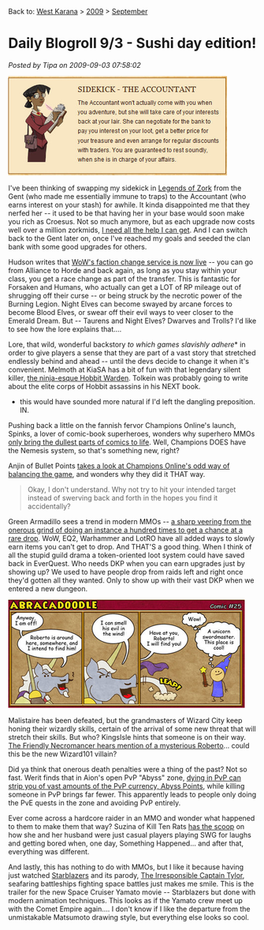 Back to: [West Karana](/posts/westkarana.md) > [2009](/posts/2009/westkarana.md) > [September](./westkarana.md)
# Daily Blogroll 9/3 - Sushi day edition!

*Posted by Tipa on 2009-09-03 07:58:02*

![The Accountant](../../../uploads/2009/09/Fullscreen-capture-932009-75844-AM.jpg "The Accountant")

I've been thinking of swapping my sidekick in [Legends of Zork](http://legendsofzork.com/) from the Gent (who made me essentially immune to traps) to the Accountant (who earns interest on your stash) for awhile. It kinda disappointed me that they nerfed her -- it used to be that having her in your base would soon make you rich as Croesus. Not so much anymore, but as each upgrade now costs well over a million zorkmids, [I need all the help I can get](http://legendsofzork.com/heroes/32470-tipa). And I can switch back to the Gent later on, once I've reached my goals and seeded the clan bank with some good upgrades for others.

Hudson writes that [WoW's faction change service is now live](http://hudshideout.com/blog/?p=3300) -- you can go from Alliance to Horde and back again, as long as you stay within your class, you get a race change as part of the transfer. This is fantastic for Forsaken and Humans, who actually can get a LOT of RP mileage out of shrugging off their curse -- or being struck by the necrotic power of the Burning Legion. Night Elves can become swayed by arcane forces to become Blood Elves, or swear off their evil ways to veer closer to the Emerald Dream. But -- Taurens and Night Elves? Dwarves and Trolls? I'd like to see how the lore explains that....

Lore, that wild, wonderful backstory *to which games slavishly adhere** in order to give players a sense that they are part of a vast story that stretched endlessly behind and ahead -- until the devs decide to change it when it's convenient. Melmoth at KiaSA has a bit of fun with that legendary silent killer, [the ninja-esque Hobbit Warden](http://kiasa.org/2009/09/03/playin-for-keeps-is-still-playin-mon-ami-so-take-a-card/). Tolkein was probably going to write about the elite corps of Hobbit assassins in his NEXT book.

* this would have sounded more natural if I'd left the dangling preposition. IN.

Pushing back a little on the fannish fervor Champions Online's launch, Spinks, a lover of comic-book superheroes, wonders why superhero MMOs [only bring the dullest parts of comics to life](http://spinksville.wordpress.com/2009/09/03/why-superhero-mmos-have-failed-us/). Well, Champions DOES have the Nemesis system, so that's something new, right?

Anjin of Bullet Points [takes a look at Champions Online's odd way of balancing the game](http://bulletpointsblog.blogspot.com/2009/09/random-shots-philosophy-of-balance.html), and wonders why they did it THAT way.


> Okay, I don't understand. Why not try to hit your intended target instead of swerving back and forth in the hopes you find it accidentally?



Green Armadillo sees a trend in modern MMOs -- [a sharp veering from the onerous grind of doing an instance a hundred times to get a chance at a rare drop](http://playervsdeveloper.blogspot.com/2009/09/dropping-rng-from-loot-table.html). WoW, EQ2, Warhammer and LotRO have all added ways to slowly earn items you can't get to drop. And THAT'S a good thing. When I think of all the stupid guild drama a token-oriented loot system could have saved back in EverQuest. Who needs DKP when you can earn upgrades just by showing up? We used to have people drop from raids left and right once they'd gotten all they wanted. Only to show up with their vast DKP when we entered a new dungeon.

[![Abracadoodle](../../../uploads/2009/09/Fullscreen-capture-932009-83740-AM.jpg "Abracadoodle")](https://www.wizard101.com/home2/game/page_8ad6a4041f26c78d011f381f9ada015a)

Malistaire has been defeated, but the grandmasters of Wizard City keep honing their wizardly skills, certain of the arrival of some new threat that will stretch their skills. But who? KingsIsle hints that someone is on their way. [The Friendly Necromancer hears mention of a mysterious Roberto](http://thefriendlynecromancer.blogspot.com/2009/09/roberto-is-new-malistaire.html)... could this be the new Wizard101 villain?

Did ya think that onerous death penalties were a thing of the past? Not so fast. Werit finds that in Aion's open PvP "Abyss" zone, [dying in PvP can strip you of vast amounts of the PvP currency, Abyss Points](http://www.weritsblog.com/2009/09/is-abyss-point-loss-bad-for-aions-pvp.html), while killing someone in PvP brings far fewer. This apparently leads to people only doing the PvE quests in the zone and avoiding PvP entirely.

Ever come across a hardcore raider in an MMO and wonder what happened to them to make them that way? Suzina of Kill Ten Rats [has the scoop](http://www.killtenrats.com/2009/09/01/i-wasnt-always-a-raider/) on how she and her husband were just casual players playing SWG for laughs and getting bored when, one day, Something Happened... and after that, everything was different.

And lastly, this has nothing to do with MMOs, but I like it because having just watched [Starblazers](http://en.wikipedia.org/wiki/Space_Battleship_Yamato) and its parody, [The Irresponsible Captain Tylor](http://en.wikipedia.org/wiki/Irresponsible_Captain_Tylor), seafaring battleships fighting space battles just makes me smile. This is the trailer for the new Space Cruiser Yamato movie -- Starblazers but done with modern animation techniques. This looks as if the Yamato crew meet up with the Comet Empire again.... I don't know if I like the departure from the unmistakable Matsumoto drawing style, but everything else looks so cool.



